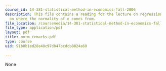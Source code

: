 ```yaml
---
course_id: 14-381-statistical-method-in-economics-fall-2006
description: This file contains a reading for the lecture on regression in large samples
  on where the normality of e comes from.
file_location: /coursemedia/14-381-statistical-method-in-economics-fall-2006/91b8b1ed28e48c97db47bcdcb8824a60_norm_remarks.pdf
file_type: application/pdf
layout: pdf
title: norm_remarks.pdf
type: course
uid: 91b8b1ed28e48c97db47bcdcb8824a60

---
```

None